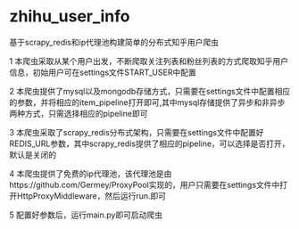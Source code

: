 # zhihu_user_info
基于scrapy_redis和ip代理池构建简单的分布式知乎用户爬虫

1 本爬虫采取从某个用户出发，不断爬取关注列表和粉丝列表的方式爬取知乎用户信息，初始用户可在settings文件START_USER中配置

2 本爬虫提供了mysql以及mongodb存储方式，只需要在settings文件中配置相应的参数，并将相应的item_pipeline打开即可,其中mysql存储提供了异步和非异步两种方式，只需选择相应的pipeline即可

3 本爬虫采取了scrapy_redis分布式架构，只需要在settings文件中配置好REDIS_URL参数，其中scrapy_redis提供了相应的pipeline，可以选择是否打开，默认是关闭的

4 本爬虫提供了免费的ip代理池，该代理池是由https://github.com/Germey/ProxyPool实现的，用户只需要在settings文件中打开HttpProxyMiddleware，然后运行run.即可

5 配置好参数后，运行main.py即可启动爬虫

